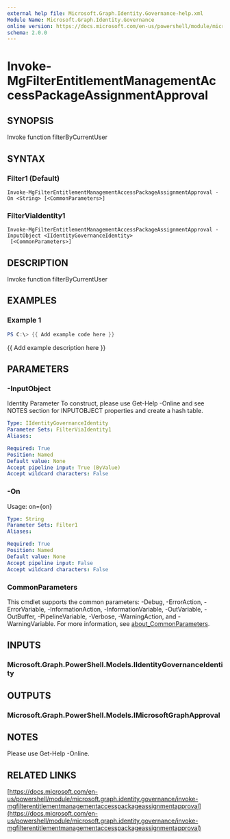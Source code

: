 ```yaml
---
external help file: Microsoft.Graph.Identity.Governance-help.xml
Module Name: Microsoft.Graph.Identity.Governance
online version: https://docs.microsoft.com/en-us/powershell/module/microsoft.graph.identity.governance/invoke-mgfilterentitlementmanagementaccesspackageassignmentapproval
schema: 2.0.0
---
```


# Invoke-MgFilterEntitlementManagementAccessPackageAssignmentApproval

## SYNOPSIS
Invoke function filterByCurrentUser

## SYNTAX

### Filter1 (Default)
```
Invoke-MgFilterEntitlementManagementAccessPackageAssignmentApproval -On <String> [<CommonParameters>]
```

### FilterViaIdentity1
```
Invoke-MgFilterEntitlementManagementAccessPackageAssignmentApproval -InputObject <IIdentityGovernanceIdentity>
 [<CommonParameters>]
```

## DESCRIPTION
Invoke function filterByCurrentUser

## EXAMPLES

### Example 1
```powershell
PS C:\> {{ Add example code here }}
```

{{ Add example description here }}

## PARAMETERS

### -InputObject
Identity Parameter
To construct, please use Get-Help -Online and see NOTES section for INPUTOBJECT properties and create a hash table.

```yaml
Type: IIdentityGovernanceIdentity
Parameter Sets: FilterViaIdentity1
Aliases:

Required: True
Position: Named
Default value: None
Accept pipeline input: True (ByValue)
Accept wildcard characters: False
```

### -On
Usage: on={on}

```yaml
Type: String
Parameter Sets: Filter1
Aliases:

Required: True
Position: Named
Default value: None
Accept pipeline input: False
Accept wildcard characters: False
```

### CommonParameters
This cmdlet supports the common parameters: -Debug, -ErrorAction, -ErrorVariable, -InformationAction, -InformationVariable, -OutVariable, -OutBuffer, -PipelineVariable, -Verbose, -WarningAction, and -WarningVariable. For more information, see [about_CommonParameters](http://go.microsoft.com/fwlink/?LinkID=113216).

## INPUTS

### Microsoft.Graph.PowerShell.Models.IIdentityGovernanceIdentity
## OUTPUTS

### Microsoft.Graph.PowerShell.Models.IMicrosoftGraphApproval
## NOTES
Please use Get-Help -Online.

## RELATED LINKS

[https://docs.microsoft.com/en-us/powershell/module/microsoft.graph.identity.governance/invoke-mgfilterentitlementmanagementaccesspackageassignmentapproval](https://docs.microsoft.com/en-us/powershell/module/microsoft.graph.identity.governance/invoke-mgfilterentitlementmanagementaccesspackageassignmentapproval)

